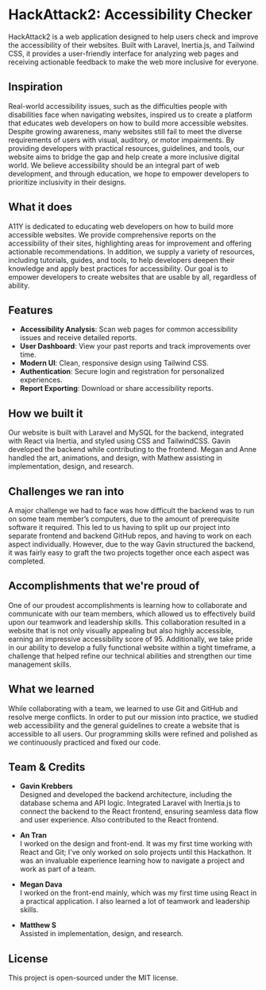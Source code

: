 # HackAttack2: Accessibility Checker

HackAttack2 is a web application designed to help users check and improve the accessibility of their websites. Built with Laravel, Inertia.js, and Tailwind CSS, it provides a user-friendly interface for analyzing web pages and receiving actionable feedback to make the web more inclusive for everyone.

## Inspiration

Real-world accessibility issues, such as the difficulties people with disabilities face when navigating websites, inspired us to create a platform that educates web developers on how to build more accessible websites. Despite growing awareness, many websites still fail to meet the diverse requirements of users with visual, auditory, or motor impairments. By providing developers with practical resources, guidelines, and tools, our website aims to bridge the gap and help create a more inclusive digital world. We believe accessibility should be an integral part of web development, and through education, we hope to empower developers to prioritize inclusivity in their designs.

## What it does

A11Y is dedicated to educating web developers on how to build more accessible websites. We provide comprehensive reports on the accessibility of their sites, highlighting areas for improvement and offering actionable recommendations. In addition, we supply a variety of resources, including tutorials, guides, and tools, to help developers deepen their knowledge and apply best practices for accessibility. Our goal is to empower developers to create websites that are usable by all, regardless of ability.

## Features

-   **Accessibility Analysis**: Scan web pages for common accessibility issues and receive detailed reports.
-   **User Dashboard**: View your past reports and track improvements over time.
-   **Modern UI**: Clean, responsive design using Tailwind CSS.
-   **Authentication**: Secure login and registration for personalized experiences.
-   **Report Exporting**: Download or share accessibility reports.

## How we built it

Our website is built with Laravel and MySQL for the backend, integrated with React via Inertia, and styled using CSS and TailwindCSS. Gavin developed the backend while contributing to the frontend. Megan and Anne handled the art, animations, and design, with Mathew assisting in implementation, design, and research.

## Challenges we ran into

A major challenge we had to face was how difficult the backend was to run on some team member’s computers, due to the amount of prerequisite software it required. This led to us having to split up our project into separate frontend and backend GitHub repos, and having to work on each aspect individually. However, due to the way Gavin structured the backend, it was fairly easy to graft the two projects together once each aspect was completed.

## Accomplishments that we're proud of

One of our proudest accomplishments is learning how to collaborate and communicate with our team members, which allowed us to effectively build upon our teamwork and leadership skills. This collaboration resulted in a website that is not only visually appealing but also highly accessible, earning an impressive accessibility score of 95. Additionally, we take pride in our ability to develop a fully functional website within a tight timeframe, a challenge that helped refine our technical abilities and strengthen our time management skills.

## What we learned

While collaborating with a team, we learned to use Git and GitHub and resolve merge conflicts. In order to put our mission into practice, we studied web accessibility and the general guidelines to create a website that is accessible to all users. Our programming skills were refined and polished as we continuously practiced and fixed our code.

## Team & Credits

-   **Gavin Krebbers**  
    Designed and developed the backend architecture, including the database schema and API logic. Integrated Laravel with Inertia.js to connect the backend to the React frontend, ensuring seamless data flow and user experience. Also contributed to the React frontend.

-   **An Tran**  
    I worked on the design and front-end. It was my first time working with React and Git; I've only worked on solo projects until this Hackathon. It was an invaluable experience learning how to navigate a project and work as part of a team.

-   **Megan Dava**  
    I worked on the front-end mainly, which was my first time using React in a practical application. I also learned a lot of teamwork and leadership skills.

-   **Matthew S**  
    Assisted in implementation, design, and research.

## License

This project is open-sourced under the MIT license.
